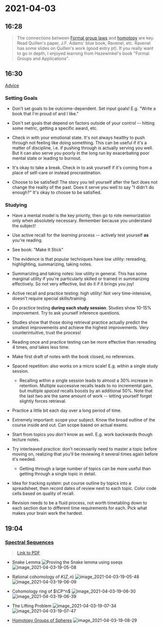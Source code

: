 # 2021-04-03

## 16:28

> The connections between [Formal group laws](../zettelkasten/Formal%20group.md) and [homotopy](Chromatic%20homotopy%20theory) are key. Read Quillen's paper, J.F. Adams' blue book, Ravenel, etc. Ravenel has some slides on Quillen's work (good entry pt). If you really want to go in depth, I enjoyed learning from Hazewinkel's book "Formal Groups and Applications".

## 16:30

[Advice](Advice)

### Setting Goals

- Don't set goals to be outcome-dependent.
  Set input goals!
  E.g. "Write a book that I'm proud of and I like."

- Don't set goals that depend on factors outside of your control -- hitting some metric, getting a specific award, etc.

- Check in with your emotional state.
  It's not always healthy to push through not feeling like doing something.
  This can be useful if it's a matter of discipline, i.e. if pushing through is actually serving you well.
  But it can also serve you poorly in the long run by exacerbating poor mental state or leading to burnout.

- It's okay to take a break.
  Check in to ask yourself if it's coming from a place of self-care or instead procrastination.

- Choose to be satisfied!
  The story you tell yourself after the fact does not change the reality of the past.
  Does it serve you well to say "I didn't do enough?"
  It's okay to choose to be satisfied.

### Studying

- Have a mental model is the key priority, then go to rote memorization only when absolutely necessary.
  Remember because you understand the subject!

- Use active recall for the *learning* process -- actively test yourself **as** you're reading.

- See book: "Make It Stick"

- The evidence is that popular techniques have low utility: rereading, highlighting, summarizing, taking notes.

- Summarizing and taking notes: low utility in general.
  This has some marginal utility if you're particularly skilled or trained in summarizing effectively.
  So not very effective, but do it if it brings you joy!

- Active recall and practice testing: high utility!
  Not very time-intensive, doesn't require special skills/training.

- Do practice testing **during each study session**.
  Studies show 10-15% improvement.
  Try to ask yourself inference questions.

- Studies show that those doing retrieval practice actually predict the smallest improvements and achieve the highest improvements.
  Very counterintuitive, trust the process!
  
- Reading once and practice testing can be more effective than rereading 4 times, *and* takes less time.

- Make first draft of notes with the book closed, no references.

- Spaced repetition: also works on a micro scale!
  E.g. within a single study session.

  - Recalling within a single session leads to almost a 30% increase in retention.
    Multiple successive recalls leads to no incremental gain, but multiple *spaced* recalls boosts by an additional 50%.
    Note that the last two are the same amount of work -- letting yourself forget slightly forces retrieval.

- Practice a little bit each day over a long period of time.

- Extremely important: scope your subject.
  Know the broad outline of the course inside and out.
  Can scope based on actual exams.

- Start from topics you *don't* know as well.
  E.g. work backwards though lecture notes.

- Try interleaved practice: don't necessarily need to master a topic before moving on, realizing that you'll be reviewing it several times again before it's needed.

  - Getting through a large number of topics can be more useful than getting through a single topic in detail.

- Idea for tracking system:
  put course outline by topics into a spreadsheet, then record dates of review next to each topic.
  Color code cells based on quality of recall.

- Revision needs to be a fluid process, not worth timetabling down to each section due to different time requirements for each.
  Pick what makes your brain work the hardest.

## 19:04

### [Spectral Sequences](../zettelkasten/Spectral%20Sequences.md)

> [Link to PDF](https://www2.math.upenn.edu/~yeya/spectral_sequence.pdf)

- Snake Lemma
![Proving the Snake lemma using sseqs](figures/image_2021-04-03-19-04-51.png)
![image_2021-04-03-19-05-08](figures/image_2021-04-03-19-05-08.png)

- Rational cohomology of $K(Z, n)$
![image_2021-04-03-19-05-48](figures/image_2021-04-03-19-05-48.png)
![image_2021-04-03-19-06-09](figures/image_2021-04-03-19-06-09.png)

- Cohomology ring of $\CP^n$
![image_2021-04-03-19-06-30](figures/image_2021-04-03-19-06-30.png)
![image_2021-04-03-19-06-39](figures/image_2021-04-03-19-06-39.png)

- The Lifting Problem
![image_2021-04-03-19-07-34](figures/image_2021-04-03-19-07-34.png)
![image_2021-04-03-19-07-47](figures/image_2021-04-03-19-07-47.png)

- [Homotopy Groups of Spheres](../zettelkasten/Homotopy%20Groups%20of%20Spheres.md)
![image_2021-04-03-19-08-29](figures/image_2021-04-03-19-08-29.png)

